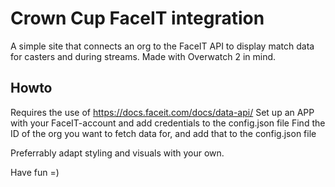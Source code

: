 # Crown Cup FaceIT integration

A simple site that connects an org to the FaceIT API to display match data for casters and during streams.
Made with Overwatch 2 in mind.

## Howto

Requires the use of https://docs.faceit.com/docs/data-api/
Set up an APP with your FaceIT-account and add credentials to the config.json file
Find the ID of the org you want to fetch data for, and add that to the config.json file

Preferrably adapt styling and visuals with your own.

Have fun =)


